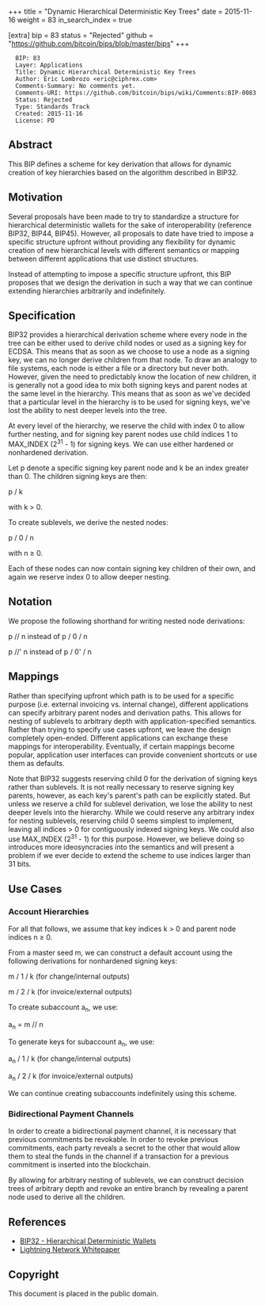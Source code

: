 +++
title = "Dynamic Hierarchical Deterministic Key Trees"
date = 2015-11-16
weight = 83
in_search_index = true

[extra]
bip = 83
status = "Rejected"
github = "https://github.com/bitcoin/bips/blob/master/bips"
+++

      BIP: 83
      Layer: Applications
      Title: Dynamic Hierarchical Deterministic Key Trees
      Author: Eric Lombrozo <eric@ciphrex.com>
      Comments-Summary: No comments yet.
      Comments-URI: https://github.com/bitcoin/bips/wiki/Comments:BIP-0083
      Status: Rejected
      Type: Standards Track
      Created: 2015-11-16
      License: PD

## Abstract

This BIP defines a scheme for key derivation that allows for dynamic
creation of key hierarchies based on the algorithm described in BIP32.

## Motivation

Several proposals have been made to try to standardize a structure for
hierarchical deterministic wallets for the sake of interoperability
(reference BIP32, BIP44, BIP45). However, all proposals to date have
tried to impose a specific structure upfront without providing any
flexibility for dynamic creation of new hierarchical levels with
different semantics or mapping between different applications that use
distinct structures.

Instead of attempting to impose a specific structure upfront, this BIP
proposes that we design the derivation in such a way that we can
continue extending hierarchies arbitrarily and indefinitely.

## Specification

BIP32 provides a hierarchical derivation scheme where every node in the
tree can be either used to derive child nodes or used as a signing key
for ECDSA. This means that as soon as we choose to use a node as a
signing key, we can no longer derive children from that node. To draw an
analogy to file systems, each node is either a file or a directory but
never both. However, given the need to predictably know the location of
new children, it is generally not a good idea to mix both signing keys
and parent nodes at the same level in the hierarchy. This means that as
soon as we've decided that a particular level in the hierarchy is to be
used for signing keys, we've lost the ability to nest deeper levels into
the tree.

At every level of the hierarchy, we reserve the child with index 0 to
allow further nesting, and for signing key parent nodes use child
indices 1 to MAX\_INDEX (2<sup>31</sup> - 1) for signing keys. We can
use either hardened or nonhardened derivation.

Let p denote a specific signing key parent node and k be an index
greater than 0. The children signing keys are then:

p / k

with k &gt; 0.

To create sublevels, we derive the nested nodes:

p / 0 / n

with n ≥ 0.

Each of these nodes can now contain signing key children of their own,
and again we reserve index 0 to allow deeper nesting.

## Notation

We propose the following shorthand for writing nested node derivations:

p // n instead of p / 0 / n

p //' n instead of p / 0' / n

## Mappings

Rather than specifying upfront which path is to be used for a specific
purpose (i.e. external invoicing vs. internal change), different
applications can specify arbitrary parent nodes and derivation paths.
This allows for nesting of sublevels to arbitrary depth with
application-specified semantics. Rather than trying to specify use cases
upfront, we leave the design completely open-ended. Different
applications can exchange these mappings for interoperability.
Eventually, if certain mappings become popular, application user
interfaces can provide convenient shortcuts or use them as defaults.

Note that BIP32 suggests reserving child 0 for the derivation of signing
keys rather than sublevels. It is not really necessary to reserve
signing key parents, however, as each key's parent's path can be
explicitly stated. But unless we reserve a child for sublevel
derivation, we lose the ability to nest deeper levels into the
hierarchy. While we could reserve any arbitrary index for nesting
sublevels, reserving child 0 seems simplest to implement, leaving all
indices &gt; 0 for contiguously indexed signing keys. We could also use
MAX\_INDEX (2<sup>31</sup> - 1) for this purpose. However, we believe
doing so introduces more ideosyncracies into the semantics and will
present a problem if we ever decide to extend the scheme to use indices
larger than 31 bits.

## Use Cases

### Account Hierarchies

For all that follows, we assume that key indices k &gt; 0 and parent
node indices n ≥ 0.

From a master seed m, we can construct a default account using the
following derivations for nonhardened signing keys:

m / 1 / k (for change/internal outputs)

m / 2 / k (for invoice/external outputs)

To create subaccount a<sub>n</sub>, we use:

a<sub>n</sub> = m // n

To generate keys for subaccount a<sub>n</sub>, we use:

a<sub>n</sub> / 1 / k (for change/internal outputs)

a<sub>n</sub> / 2 / k (for invoice/external outputs)

We can continue creating subaccounts indefinitely using this scheme.

### Bidirectional Payment Channels

In order to create a bidirectional payment channel, it is necessary that
previous commitments be revokable. In order to revoke previous
commitments, each party reveals a secret to the other that would allow
them to steal the funds in the channel if a transaction for a previous
commitment is inserted into the blockchain.

By allowing for arbitrary nesting of sublevels, we can construct
decision trees of arbitrary depth and revoke an entire branch by
revealing a parent node used to derive all the children.

## References

-   [BIP32 - Hierarchical Deterministic
    Wallets](bip-0032.mediawiki "wikilink")
-   [Lightning Network
    Whitepaper](https://lightning.network/lightning-network-paper.pdf "wikilink")

## Copyright

This document is placed in the public domain.
